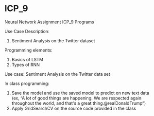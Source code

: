 # ICP_9
Neural Network Assignment ICP_9 Programs

Use Case Description:
1. Sentiment Analysis on the Twitter dataset

Programming elements:
1. Basics of LSTM
2. Types of RNN

Use case: Sentiment Analysis on the Twitter data set

In class programming:
1. Save the model and use the saved model to predict on new text data (ex, “A lot of good things are
happening. We are respected again throughout the world, and that's a great thing.@realDonaldTrump”)
2. Apply GridSearchCV on the source code provided in the class
